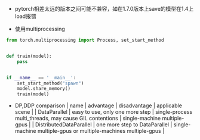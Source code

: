 * pytorch相差太远的版本之间可能不兼容，如在1.7.0版本上save的模型在1.4上load报错

* 使用multiprocessing

```python
from torch.multiprocessing import Process, set_start_method


def train(model):
    pass


if __name__ == '__main__':
    set_start_method("spawn")
    model.share_memory()
    train(model)
```

* DP,DDP comparison
| name | advantage | disadvantage | applicable scene |
| DataParallel | easy to use, only one more step | single-process multi_threads, may cause GIL contentions | single-machine multiple-gpus |
| DistributedDataParallel | one more step to DataParallel | single-machine multiple-gpus or multiple-machines multiple-gpus |